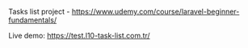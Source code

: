 Tasks list project - https://www.udemy.com/course/laravel-beginner-fundamentals/

Live demo: https://test.l10-task-list.com.tr/